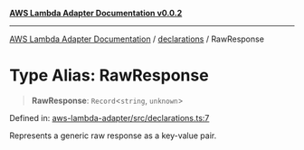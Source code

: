 [**AWS Lambda Adapter Documentation v0.0.2**](../../README.md)

***

[AWS Lambda Adapter Documentation](../../modules.md) / [declarations](../README.md) / RawResponse

# Type Alias: RawResponse

> **RawResponse**: `Record`\<`string`, `unknown`\>

Defined in: [aws-lambda-adapter/src/declarations.ts:7](https://github.com/stonemjs/aws-lambda-adapter/blob/dd32cc4c1c231995d4ac18a5ed4fe2bb473349e7/src/declarations.ts#L7)

Represents a generic raw response as a key-value pair.
